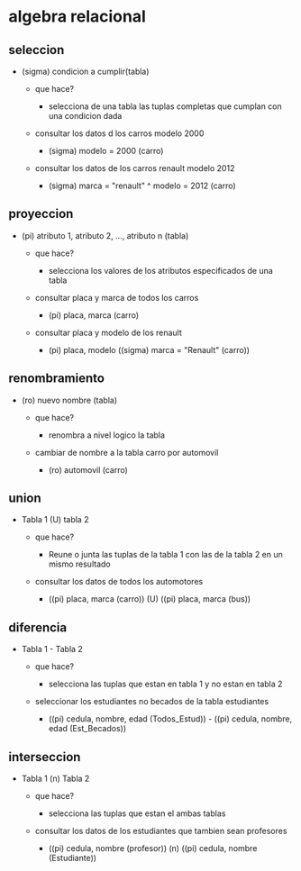 # algebra relacional

## seleccion

- (sigma) condicion a cumplir(tabla)

  - que hace?
  
    - selecciona de una tabla las tuplas completas que cumplan con una condicion dada

  - consultar los datos d los carros modelo 2000

    - (sigma) modelo = 2000 (carro)

  - consultar los datos de los carros renault modelo 2012

    - (sigma) marca = "renault" ^ modelo = 2012 (carro)

## proyeccion

- (pi) atributo 1, atributo 2, ..., atributo n (tabla)

  - que hace?
  
    - selecciona los valores de los atributos especificados de una tabla

  - consultar placa y marca de todos los carros

    - (pi) placa, marca (carro)

  - consultar placa y modelo de los renault

    - (pi) placa, modelo ((sigma) marca = "Renault" (carro))

## renombramiento

- (ro) nuevo nombre (tabla)

  - que hace?

    - renombra a nivel logico la tabla

  - cambiar de nombre a la tabla carro por automovil

    - (ro) automovil (carro)

## union

- Tabla 1 (U) tabla 2

  - que hace?
  
    - Reune o junta las tuplas de la tabla 1 con las de la tabla 2 en un mismo resultado

  - consultar los datos de todos los automotores

    - ((pi) placa, marca (carro)) (U) ((pi) placa, marca (bus))

## diferencia

- Tabla 1 - Tabla 2

  - que hace?

    - selecciona las tuplas que estan en tabla 1 y no estan en tabla 2

  - seleccionar los estudiantes no becados de la tabla estudiantes

    - ((pi) cedula, nombre, edad (Todos_Estud)) - ((pi) cedula, nombre, edad (Est_Becados))

## interseccion

- Tabla 1 (n) Tabla 2

  - que hace?

    - selecciona las tuplas que estan el ambas tablas

  - consultar los datos de los estudiantes que tambien sean profesores

    - ((pi) cedula, nombre (profesor)) (n) ((pi) cedula, nombre (Estudiante))
